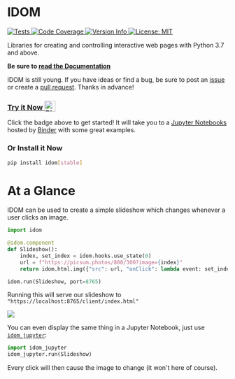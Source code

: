 # IDOM

<a href="https://github.com/idom-team/idom/actions?query=workflow%3ATest">
  <img alt="Tests" src="https://github.com/idom-team/idom/workflows/Test/badge.svg?event=push" />
</a>
<a href="https://codecov.io/gh/rmorshea/idom">
  <img alt="Code Coverage" src="https://codecov.io/gh/rmorshea/idom/branch/main/graph/badge.svg" />
</a>
<a href="https://pypi.python.org/pypi/idom">
  <img alt="Version Info" src="https://img.shields.io/pypi/v/idom.svg"/>
</a>
<a href="https://github.com/rmorshea/idom/blob/main/LICENSE">
  <img alt="License: MIT" src="https://img.shields.io/badge/License-MIT-purple.svg">
</a>

Libraries for creating and controlling interactive web pages with Python 3.7 and above.

**Be sure to [read the Documentation](https://idom-docs.herokuapp.com)**

IDOM is still young. If you have ideas or find a bug, be sure to post an
[issue](https://github.com/rmorshea/idom/issues)
or create a
[pull request](https://github.com/rmorshea/idom/pulls). Thanks in advance!

<h3>
  <a
    target="_blank"
    href="https://mybinder.org/v2/gh/idom-team/idom-jupyter/main?filepath=notebooks%2Fintroduction.ipynb"
  >
    Try it Now
    <img alt="Binder" valign="bottom" height="25px"
    src="https://mybinder.org/badge_logo.svg"
    />
  </a>
</h3>

Click the badge above to get started! It will take you to a [Jupyter Notebooks](https://jupyter.org/)
hosted by [Binder](https://mybinder.org/) with some great examples.

### Or Install it Now

```bash
pip install idom[stable]
```

# At a Glance

IDOM can be used to create a simple slideshow which changes whenever a user clicks an image.

```python
import idom

@idom.component
def Slideshow():
    index, set_index = idom.hooks.use_state(0)
    url = f"https://picsum.photos/800/300?image={index}"
    return idom.html.img({"src": url, "onClick": lambda event: set_index(index + 1)})

idom.run(Slideshow, port=8765)
```

Running this will serve our slideshow to `"https://localhost:8765/client/index.html"`

<img src='https://picsum.photos/800/300?random'/>

You can even display the same thing in a Jupyter Notebook, just use [`idom_jupyter`](https://github.com/idom-team/idom-jupyter):

```python
import idom_jupyter
idom_jupyter.run(Slideshow)
```

Every click will then cause the image to change (it won't here of course).
